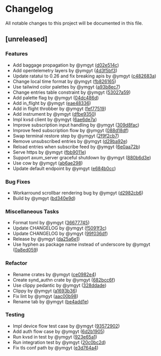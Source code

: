 # Changelog

All notable changes to this project will be documented in this file.

## [unreleased]

### Features

- Add baggage propagation by @ymgyt ([d02e514c](d02e514c8f6e32aa748c10dadb204153cba21ecc))
- Add opentelemetry layers by @ymgyt ([4d3f5bf3](4d3f5bf3f45f31cfd014dbdf37a41a31ea0472ca))
- Update ratatui to 0.26 and fix breaking apis by @ymgyt ([c482683a](c482683a0083baf93a60ef31b280c49ac4eafccb))
- Change local time format by @ymgyt ([fb826165](fb826165367eb97c0bec216db286bf1ee13fba07))
- Use tailwind color palettes by @ymgyt ([a93b8ec7](a93b8ec753d3f0da2c4915cc258b3b1054ccef57))
- Change entries table constraint by @ymgyt ([53027a59](53027a59aa1bb8c24deeb5696dac52f2704104bc))
- Add palette flag by @ymgyt ([04dc486d](04dc486d0ab3043e021e164e70f5fe081e3c464d))
- Add in_flight by @ymgyt ([eae48336](eae48336cc6e5298bc6c78599fa3054a134a170e))
- Add in flight throbber by @ymgyt ([fef77519](fef77519e2ca59e5d267d6cecab8c008e92adc2c))
- Add instrument by @ymgyt ([dfbe9350](dfbe93501542ff75361ddf3b158e21f7e77329b3))
- Impl kvsd client by @ymgyt ([6ae6de7a](6ae6de7a2e783417b1a8d5d3c2b450109d83725f))
- Improve subscription input handling by @ymgyt ([309d8fac](309d8fac0ea33438af61df374f32a73e235ec63f))
- Improve feed subscription flow by @ymgyt ([088d18df](088d18df15486d4635a5dc2014f62b9fce6a9db6))
- Swap terminal restore step by @ymgyt ([2f9f2cb7](2f9f2cb7830d7cb473b847f1969c9125428e4a6e))
- Remove unsubscribed entries by @ymgyt ([d29ba92e](d29ba92e929d9d1348fa114ac2bdf210b76c5a1b))
- Reload entries when subscribe feed by @ymgyt ([6e0aa72b](6e0aa72b67a17e7139b532940c24f70a7642a39d))
- Serve https by @ymgyt ([fbb9011e](fbb9011e86acf6e4cf30f37a74e67d3202bbc5a0))
- Support axum_server graceful shutdown by @ymgyt ([880b6d3e](880b6d3e8d0f90b711a1d6e8e1bf6fb1808e5161))
- Use cow by @ymgyt ([ab6ae298](ab6ae298abeda1d7d3c67939bc70f0d2269e8654))
- Update default endpoint by @ymgyt ([e684b0cc](e684b0cc4122a3fd4ece6a1e3697f71aaa311daf))

### Bug Fixes

- Workarround scrollbar rendering bug by @ymgyt ([d2982cb6](d2982cb6c8fa385655290d953aa9243d3470382d))
- Build by @ymgyt ([bd340e9d](bd340e9d30f101c891f53b2d2be10a0cf8833f4b))

### Miscellaneous Tasks

- Format toml by @ymgyt ([36677745](3667774506106fe0f38d77efac9f4b27c70090aa))
- Update CHANGELOG by @ymgyt ([f5091f3c](f5091f3ceff04b9ff818bb4e0ce0e4bbe9851177))
- Update CHANGELOG by @ymgyt ([99f036df](99f036dfe227c1670f967aa949116e3ae8a2c97b))
- Release by @ymgyt ([da25a6e1](da25a6e1f8e15a34e94e8cc88d5eec68262b76b0))
- Use hyphen as package name instead of underscore by @ymgyt ([0a8ed059](0a8ed05997790f9f05c932c92fa2b2b2d74065a9))

### Refactor

- Rename crates by @ymgyt ([ce0982e4](ce0982e497647b23dcf07e39d525121bcd9ac1fa))
- Create synd_authn crate by @ymgyt ([682bcc6f](682bcc6ff3c035be566dea99d2487e0173537c8d))
- Use clippy pedantic by @ymgyt ([328ddade](328ddadebbad5381271c5e84cce2d6888252e70c))
- Clippy by @ymgyt ([a1693b36](a1693b36b73ad3987af9a853e214392d8b1eae8d))
- Fix lint by @ymgyt ([aac00b98](aac00b98335bb75cc57fdea0875bfd675bf8f3cc))
- Rename tab by @ymgyt ([be4add1e](be4add1e261c505d87b174795274236fd8ce46e7))

### Testing

- Impl device flow test case by @ymgyt ([93572902](9357290265a4fbf8d78721e4f9f1904b1cf5b12a))
- Add auth flow case by @ymgyt ([6d2b1905](6d2b1905d9b06bd9ed670f210cd590f89405c37c))
- Run kvsd in test by @ymgyt ([923e65a1](923e65a131bed1a0a10d073b0eb9d5091cc184fe))
- Run integration test by @ymgyt ([20c0bc2d](20c0bc2d31a938d3103fafedba5a10b4a9bba9ae))
- Fix tls conf path by @ymgyt ([e3d764a4](e3d764a453b527a98b1eaf268ead67469c0e192d))

<!-- generated by git-cliff -->

